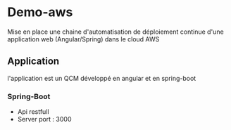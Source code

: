 # Demo-aws
Mise en place une chaine d'automatisation de déploiement continue d'une application web (Angular/Spring) dans le cloud AWS

## Application
l'application est un QCM développé en angular et en spring-boot

### Spring-Boot
 - Api restfull
 - Server port : 3000